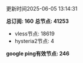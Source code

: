 更新时间2025-06-05 13:14:31

**总订阅: 160**
**总节点: 41253**
- vless节点: 18619
- hysteria2节点: 4

**google ping有效节点: 246**

